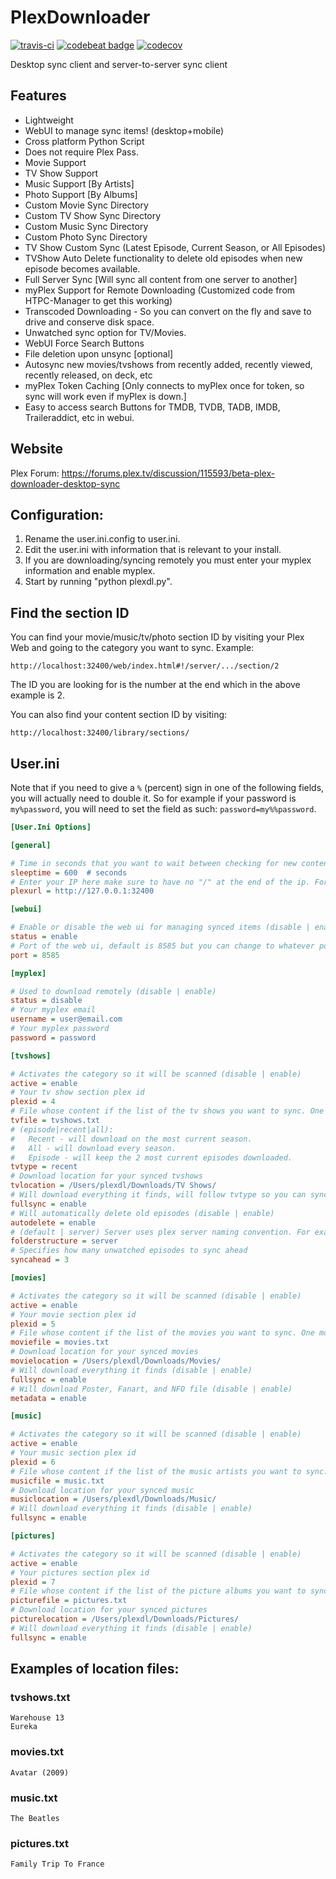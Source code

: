 # PlexDownloader

[![travis-ci](https://travis-ci.org/danstis/PlexDownloader.svg?branch=master)](https://travis-ci.org/danstis/PlexDownloader)
[![codebeat badge](https://codebeat.co/badges/73e30e9b-b9e1-47ce-bdb5-cb2963c90c48)](https://codebeat.co/projects/github-com-danstis-plexdownloader-master)
[![codecov](https://codecov.io/gh/danstis/PlexDownloader/branch/master/graph/badge.svg)](https://codecov.io/gh/danstis/PlexDownloader)

Desktop sync client and server-to-server sync client

## Features

* Lightweight
* WebUI to manage sync items! (desktop+mobile)
* Cross platform Python Script
* Does not require Plex Pass.
* Movie Support
* TV Show Support
* Music Support [By Artists]
* Photo Support [By Albums]
* Custom Movie Sync Directory
* Custom TV Show Sync Directory
* Custom Music Sync Directory
* Custom Photo Sync Directory
* TV Show Custom Sync (Latest Episode, Current Season, or All Episodes)
* TVShow Auto Delete functionality to delete old episodes when new episode becomes available.
* Full Server Sync [Will sync all content from one server to another]
* myPlex Support for Remote Downloading (Customized code from HTPC-Manager to get this working)
* Transcoded Downloading - So you can convert on the fly and save to drive and conserve disk space.
* Unwatched sync option for TV/Movies.
* WebUI Force Search Buttons
* File deletion upon unsync [optional]
* Autosync new movies/tvshows from recently added, recently viewed, recently released, on deck, etc
* myPlex Token Caching [Only connects to myPlex once for token, so sync will work even if myPlex is down.]
* Easy to access search Buttons for TMDB, TVDB, TADB, IMDB, Traileraddict, etc in webui.

## Website

Plex Forum: https://forums.plex.tv/discussion/115593/beta-plex-downloader-desktop-sync

## Configuration:

1. Rename the user.ini.config to user.ini.
1. Edit the user.ini with information that is relevant to your install.
2. If you are downloading/syncing remotely you must enter your myplex information and enable myplex.
3. Start by running "python plexdl.py".

## Find the section ID
You can find your movie/music/tv/photo section ID by visiting your Plex Web and going to the category you want to sync. Example:
```
http://localhost:32400/web/index.html#!/server/.../section/2
```
The ID you are looking for is the number at the end which in the above example is 2.

You can also find your content section ID by visiting:
```
http://localhost:32400/library/sections/
```

## User.ini

Note that if you need to give a `%` (percent) sign in one of the following fields, you will
actually need to double it. So for example if your password is `my%password`, you will need
to set the field as such: `password=my%%password`.

```ini
[User.Ini Options]

[general]

# Time in seconds that you want to wait between checking for new content. Default is 600 seconds (10 minutes).
sleeptime = 600  # seconds
# Enter your IP here make sure to have no "/" at the end of the ip. For example
plexurl = http://127.0.0.1:32400

[webui]

# Enable or disable the web ui for managing synced items (disable | enable)
status = enable
# Port of the web ui, default is 8585 but you can change to whatever port you want
port = 8585

[myplex]

# Used to download remotely (disable | enable)
status = disable
# Your myplex email
username = user@email.com
# Your myplex password
password = password

[tvshows]

# Activates the category so it will be scanned (disable | enable)
active = enable
# Your tv show section plex id
plexid = 4
# File whose content if the list of the tv shows you want to sync. One tv show per line. Enter exactly how you see it in plex.
tvfile = tvshows.txt
# (episode|recent|all):
# 	Recent - will download on the most current season.
# 	All - will download every season.
# 	Episode - will keep the 2 most current episodes downloaded.
tvtype = recent
# Download location for your synced tvshows
tvlocation = /Users/plexdl/Downloads/TV Shows/
# Will download everything it finds, will follow tvtype so you can sync the most recent of every show (disable | enable)
fullsync = enable
# Will automatically delete old episodes (disable | enable)
autodelete = enable
# (default | server) Server uses plex server naming convention. For example .../Season X/Show s1e1 - desc.mkv
folderstructure = server
# Specifies how many unwatched episodes to sync ahead
syncahead = 3

[movies]

# Activates the category so it will be scanned (disable | enable)
active = enable
# Your movie section plex id
plexid = 5
# File whose content if the list of the movies you want to sync. One movie per line. Format: Movie (year) EX: Avatar (2009)
moviefile = movies.txt
# Download location for your synced movies
movielocation = /Users/plexdl/Downloads/Movies/
# Will download everything it finds (disable | enable)
fullsync = enable
# Will download Poster, Fanart, and NFO file (disable | enable)
metadata = enable

[music]

# Activates the category so it will be scanned (disable | enable)
active = enable
# Your music section plex id
plexid = 6
# File whose content if the list of the music artists you want to sync. One artist per line.
musicfile = music.txt
# Download location for your synced music
musiclocation = /Users/plexdl/Downloads/Music/
# Will download everything it finds (disable | enable)
fullsync = enable

[pictures]

# Activates the category so it will be scanned (disable | enable)
active = enable
# Your pictures section plex id
plexid = 7
# File whose content if the list of the picture albums you want to sync. One album per line.
picturefile = pictures.txt
# Download location for your synced pictures
picturelocation = /Users/plexdl/Downloads/Pictures/
# Will download everything it finds (disable | enable)
fullsync = enable
```

## Examples of location files:

### tvshows.txt
```
Warehouse 13
Eureka
```

### movies.txt
```
Avatar (2009)
```

### music.txt
```
The Beatles
```

### pictures.txt
```
Family Trip To France
```
